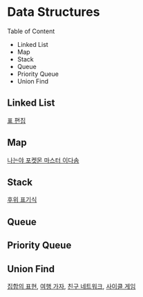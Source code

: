 # Data Structures

Table of Content

- Linked List
- Map
- Stack
- Queue
- Priority Queue 
- Union Find

## Linked List

[표 편집](P81303.md)

## Map

[나는야 포켓몬 마스터 이다솜](B1620.md)

## Stack

[후위 표기식](B1918.md)

## Queue

## Priority Queue

## Union Find

[집합의 표현](https://www.acmicpc.net/problem/1717), [여행 가자](https://www.acmicpc.net/problem/1976), [친구 네트워크](https://www.acmicpc.net/problem/4195), [사이클 게임](https://www.acmicpc.net/problem/20040)
